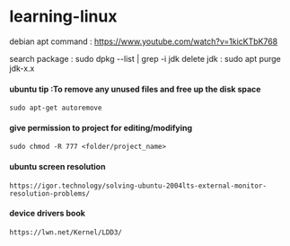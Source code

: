 

# learning-linux

debian apt command : https://www.youtube.com/watch?v=1kicKTbK768


search package : sudo dpkg --list | grep -i jdk
delete jdk : sudo apt purge jdk-x.x

####  ubuntu tip :To remove any unused files and free up the disk space

    sudo apt-get autoremove

#### give permission to project for editing/modifying 

    sudo chmod -R 777 <folder/project_name>

#### ubuntu screen resolution

    https://igor.technology/solving-ubuntu-2004lts-external-monitor-resolution-problems/


#### device drivers book

    https://lwn.net/Kernel/LDD3/

